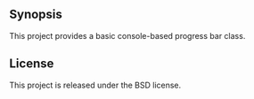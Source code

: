 ## Synopsis

This project provides a basic console-based progress bar class.

## License

This project is released under the BSD license.
